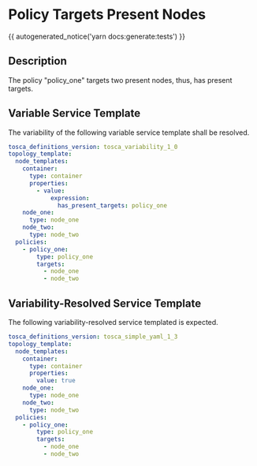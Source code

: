 # Policy Targets Present Nodes

{{ autogenerated_notice('yarn docs:generate:tests') }}

## Description

The policy "policy_one" targets two present nodes, thus, has present targets.

## Variable Service Template

The variability of the following variable service template shall be resolved.

```yaml linenums="1"
tosca_definitions_version: tosca_variability_1_0
topology_template:
  node_templates:
    container:
      type: container
      properties:
        - value:
            expression:
              has_present_targets: policy_one
    node_one:
      type: node_one
    node_two:
      type: node_two
  policies:
    - policy_one:
        type: policy_one
        targets:
          - node_one
          - node_two
```



## Variability-Resolved Service Template

The following variability-resolved service templated is expected.

```yaml linenums="1"
tosca_definitions_version: tosca_simple_yaml_1_3
topology_template:
  node_templates:
    container:
      type: container
      properties:
        value: true
    node_one:
      type: node_one
    node_two:
      type: node_two
  policies:
    - policy_one:
        type: policy_one
        targets:
          - node_one
          - node_two
```

